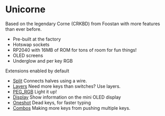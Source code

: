 # Unicorne

Based on the legendary Corne (CRKBD) from Foostan with more features than ever before.

- Pre-built at the factory
- Hotswap sockets
- RP2040 with 16MB of ROM for tons of room for fun things!
- OLED screens
- Underglow and per key RGB

Extensions enabled by default  
- [Split](/docs/en/split.md) Connects halves using a wire.
- [Layers](/docs/en/layers.md) Need more keys than switches? Use layers.
- [PEG_RGB](/docs/en/peg_rgb_matrix.md) Light it up!
- [Display](/docs/en/display.md) Show information on the mini OLED display
- [Oneshot](/docs/en/oneshot.md) Dead keys, for faster typing
- [Combos](/docs/en/combos) Making more keys from pushing multiple keys.
